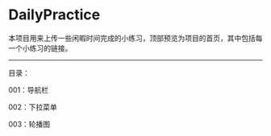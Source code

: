 # DailyPractice

本项目用来上传一些闲暇时间完成的小练习，顶部预览为项目的首页，其中包括每一个小练习的链接。

---

目录：

001：导航栏

002：下拉菜单

003：轮播图